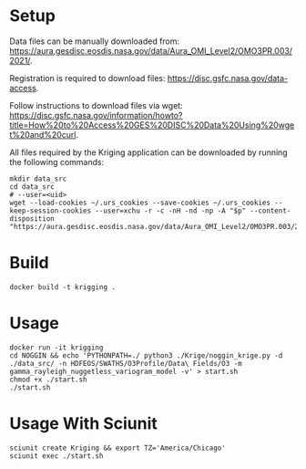 # Setup
Data files can be manually downloaded from: https://aura.gesdisc.eosdis.nasa.gov/data/Aura_OMI_Level2/OMO3PR.003/2021/. 

Registration is required to download files: https://disc.gsfc.nasa.gov/data-access. 

Follow instructions to download files via wget: https://disc.gsfc.nasa.gov/information/howto?title=How%20to%20Access%20GES%20DISC%20Data%20Using%20wget%20and%20curl.

All files required by the Kriging application can be downloaded by running the following commands:

 	mkdir data_src
  	cd data_src
   	# --user=<uid> 
   	wget --load-cookies ~/.urs_cookies --save-cookies ~/.urs_cookies --keep-session-cookies --user=xchu -r -c -nH -nd -np -A "$p" --content-disposition "https://aura.gesdisc.eosdis.nasa.gov/data/Aura_OMI_Level2/OMO3PR.003/2021/001"
# Build	
 	docker build -t krigging .

# Usage
 	docker run -it krigging
	cd NOGGIN && echo 'PYTHONPATH=./ python3 ./Krige/noggin_krige.py -d ./data_src/ -n HDFEOS/SWATHS/O3Profile/Data\ Fields/O3 -m gamma_rayleigh_nuggetless_variogram_model -v' > start.sh
    chmod +x ./start.sh 
    ./start.sh

# Usage With Sciunit
    sciunit create Kriging && export TZ='America/Chicago'
    sciunit exec ./start.sh
